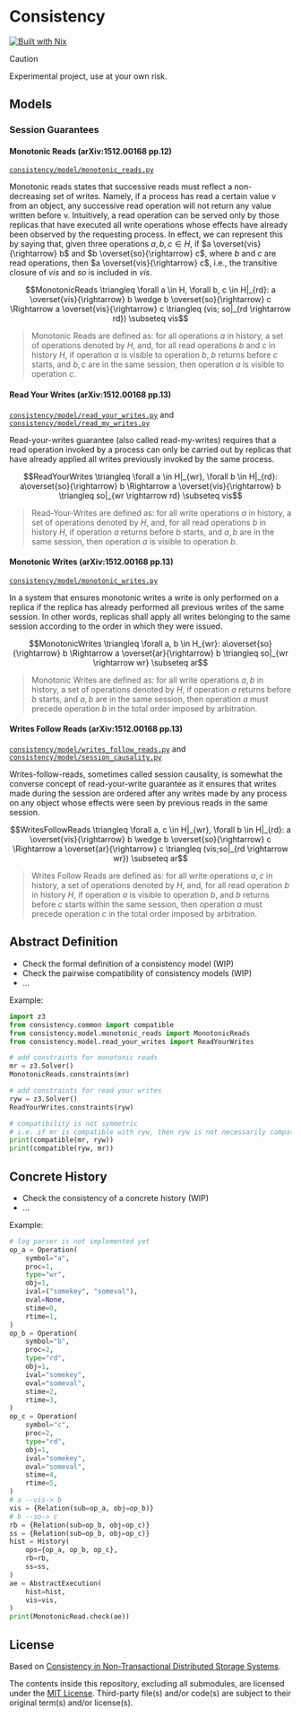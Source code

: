# Consistency

[![Built with Nix](https://builtwithnix.org/badge.svg)](https://builtwithnix.org)

> [!Caution]
> Experimental project, use at your own risk.

## Models

### Session Guarantees

#### Monotonic Reads (arXiv:1512.00168 pp.12)

[`consistency/model/monotonic_reads.py`](consistency/model/monotonic_reads.py)

Monotonic reads states that successive reads must reflect a non-decreasing set of writes. Namely, if a process has read a certain value v from an object, any successive read operation will not return any value written before v. Intuitively, a read operation can be served only by those replicas that have executed all write operations whose effects have already been observed by the requesting process. In effect, we can represent this by saying that, given three operations $a, b, c \in H$, if $a \overset{vis}{\rightarrow} b$ and $b \overset{so}{\rightarrow} c$, where $b$ and $c$ are read operations, then $a \overset{vis}{\rightarrow} c$, i.e., the transitive closure of $vis$ and $so$ is included in $vis$.

```math
MonotonicReads \triangleq \forall a \in H, \forall b, c \in H|_{rd}: a \overset{vis}{\rightarrow} b \wedge b \overset{so}{\rightarrow} c \Rightarrow a \overset{vis}{\rightarrow} c \triangleq (vis; so|_{rd \rightarrow rd}) \subseteq vis
```

> Monotonic Reads are defined as:
> for all operations $a$ in history, a set of operations denoted by $H$, and,
> for all read operations $b$ and $c$ in history $H$,
> if operation $a$ is visible to operation $b$, $b$ returns before $c$ starts, and $b, c$ are in the same session,
> then operation $a$ is visible to operation $c$.

#### Read Your Writes (arXiv:1512.00168 pp.13)

[`consistency/model/read_your_writes.py`](consistency/model/read_your_writes.py)
and
[`consistency/model/read_my_writes.py`](consistency/model/read_my_writes.py)

Read-your-writes guarantee (also called read-my-writes) requires that a read operation invoked by a process can only be carried out by replicas that have already applied all writes previously invoked by the same process.

```math
ReadYourWrites \triangleq \forall a \in H|_{wr}, \forall b \in H|_{rd}: a\overset{so}{\rightarrow} b \Rightarrow a \overset{vis}{\rightarrow} b \triangleq so|_{wr \rightarrow rd} \subseteq vis
```

> Read-Your-Writes are defined as:
> for all write operations $a$ in history, a set of operations denoted by $H$, and,
> for all read operations $b$ in history $H$,
> if operation $a$ returns before $b$ starts, and $a,b$ are in the same session,
> then operation $a$ is visible to operation $b$.

#### Monotonic Writes (arXiv:1512.00168 pp.13)

[`consistency/model/monotonic_writes.py`](consistency/model/monotonic_writes.py)

In a system that ensures monotonic writes a write is only performed on a replica if the replica has already performed all previous writes of the same session. In other words, replicas shall apply all writes belonging to the same session according to the order in which they were issued.

```math
MonotonicWrites \triangleq \forall a, b \in H_{wr}: a\overset{so}{\rightarrow} b \Rightarrow a \overset{ar}{\rightarrow} b \triangleq so|_{wr \rightarrow wr} \subseteq ar
```

> Monotonic Writes are defined as:
> for all write operations $a, b$ in history, a set of operations denoted by $H$,
> if operation $a$ returns before $b$ starts, and $a,b$ are in the same session,
> then operation $a$ must precede operation $b$ in the total order imposed by arbitration.

#### Writes Follow Reads (arXiv:1512.00168 pp.13)

[`consistency/model/writes_follow_reads.py`](consistency/model/writes_follow_reads.py)
and
[`consistency/model/session_causality.py`](consistency/model/session_causality.py)

Writes-follow-reads, sometimes called session causality, is somewhat the converse concept of read-your-write guarantee as it ensures that writes made during the session are ordered after any writes made by any process on any object whose effects were seen by previous reads in the same session.

```math
WritesFollowReads \triangleq \forall a, c \in H|_{wr}, \forall b \in H|_{rd}: a \overset{vis}{\rightarrow} b \wedge b \overset{so}{\rightarrow} c \Rightarrow a \overset{ar}{\rightarrow} c \triangleq (vis;so|_{rd \rightarrow wr}) \subseteq ar
```

> Writes Follow Reads are defined as:
> for all write operations $a, c$ in history, a set of operations denoted by $H$, and,
> for all read operation $b$ in history $H$,
> if operation $a$ is visible to operation $b$, and $b$ returns before $c$ starts within the same session,
> then operation $a$ must precede operation $c$ in the total order imposed by arbitration.

## Abstract Definition

- Check the formal definition of a consistency model (WIP)
- Check the pairwise compatibility of consistency models (WIP)
- ...

Example:

```py
import z3
from consistency.common import compatible
from consistency.model.monotonic_reads import MonotonicReads
from consistency.model.read_your_writes import ReadYourWrites

# add constraints for monotonic reads 
mr = z3.Solver()
MonotonicReads.constraints(mr)

# add constraints for read your writes
ryw = z3.Solver()
ReadYourWrites.constraints(ryw)

# compatibility is not symmetric
# i.e. if mr is compatible with ryw, then ryw is not necessarily compatible with mr
print(compatible(mr, ryw))
print(compatible(ryw, mr))
```

## Concrete History

- Check the consistency of a concrete history (WIP)
- ...

Example:

```py
# log parser is not implemented yet
op_a = Operation(
    symbol="a",
    proc=1,
    type="wr",
    obj=1,
    ival=("somekey", "someval"),
    oval=None,
    stime=0,
    rtime=1,
)
op_b = Operation(
    symbol="b",
    proc=2,
    type="rd",
    obj=1,
    ival="somekey",
    oval="someval",
    stime=2,
    rtime=3,
)
op_c = Operation(
    symbol="c",
    proc=2,
    type="rd",
    obj=1,
    ival="somekey",
    oval="someval",
    stime=4,
    rtime=5,
)
# a --vis-> b
vis = {Relation(sub=op_a, obj=op_b)}
# b --so-> c
rb = {Relation(sub=op_b, obj=op_c)}
ss = {Relation(sub=op_b, obj=op_c)}
hist = History(
    ops={op_a, op_b, op_c},
    rb=rb,
    ss=ss,
)
ae = AbstractExecution(
    hist=hist,
    vis=vis,
)
print(MonotonicRead.check(ae))
```

## License

Based on [Consistency in Non-Transactional Distributed Storage Systems](https://arxiv.org/abs/1512.00168).

The contents inside this repository, excluding all submodules, are licensed under the [MIT License](license.md).
Third-party file(s) and/or code(s) are subject to their original term(s) and/or license(s).
